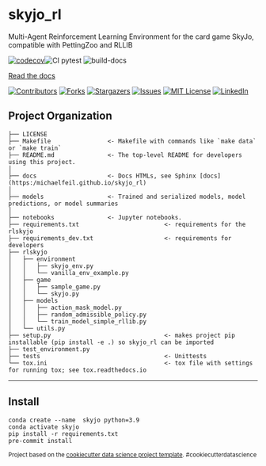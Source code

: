 skyjo_rl
==============================

Multi-Agent Reinforcement Learning Environment for the card game SkyJo, compatible with PettingZoo and RLLIB

[![codecov](https://codecov.io/gh/michaelfeil/skyjo_rl/branch/master/graph/badge.svg?token=56TSLUCER8)](https://codecov.io/gh/michaelfeil/skyjo_rl)![CI pytest](https://github.com/michaelfeil/skyjo_rl/actions/workflows/python_pip_unittests_lint.yml/badge.svg)
![build-docs](https://github.com/michaelfeil/skyjo_rl/actions/workflows/build-docs-ghpages.yml/badge.svg)

[Read the docs](https://michaelfeil.github.io/skyjo_rl/)
<!-- PROJECT SHIELDS -->
[![Contributors][contributors-shield]][contributors-url]
[![Forks][forks-shield]][forks-url]
[![Stargazers][stars-shield]][stars-url]
[![Issues][issues-shield]][issues-url]
[![MIT License][license-shield]][license-url]
[![LinkedIn][linkedin-shield]][linkedin-url]

Project Organization
------------

    ├── LICENSE
    ├── Makefile                <- Makefile with commands like `make data` or `make train`
    ├── README.md               <- The top-level README for developers using this project.
    │
    ├── docs                    <- Docs HTMLs, see Sphinx [docs](https:/michaelfeil.github.io/skyjo_rl)
    │
    ├── models                  <- Trained and serialized models, model predictions, or model summaries
    │
    ├── notebooks               <- Jupyter notebooks. 
    ├── requirements.txt                        <- requirements for the rlskyjo
    ├── requirements_dev.txt                    <- requirements for developers
    ├── rlskyjo                                    
    │   ├── environment
    │   │   ├── skyjo_env.py
    │   │   └── vanilla_env_example.py
    │   ├── game
    │   │   ├── sample_game.py
    │   │   └── skyjo.py
    │   ├── models
    │   │   ├── action_mask_model.py
    │   │   ├── random_admissible_policy.py
    │   │   └── train_model_simple_rllib.py
    │   └── utils.py
    ├── setup.py                                <- makes project pip installable (pip install -e .) so skyjo_rl can be imported
    ├── test_environment.py
    ├── tests                                   <- Unittests
    └── tox.ini                                 <- tox file with settings for running tox; see tox.readthedocs.io

--------

## Install
```
conda create --name  skyjo python=3.9
conda activate skyjo
pip install -r requirements.txt
pre-commit install
```


<p><small>Project based on the <a target="_blank" href="https://drivendata.github.io/cookiecutter-data-science/">cookiecutter data science project template</a>. #cookiecutterdatascience</small></p>

<!-- MARKDOWN LINKS & IMAGES -->
<!-- https://www.markdownguide.org/basic-syntax/#reference-style-links -->
[contributors-shield]: https://img.shields.io/github/contributors/michaelfeil/skyjo_rl.svg?style=for-the-badge
[contributors-url]: https://github.com/michaelfeil/skyjo_rl/graphs/contributors
[forks-shield]: https://img.shields.io/github/forks/michaelfeil/skyjo_rl.svg?style=for-the-badge
[forks-url]: https://github.com/michaelfeil/skyjo_rl/network/members
[stars-shield]: https://img.shields.io/github/stars/michaelfeil/skyjo_rl.svg?style=for-the-badge
[stars-url]: https://github.com/michaelfeil/skyjo_rl/stargazers
[issues-shield]: https://img.shields.io/github/issues/michaelfeil/skyjo_rl.svg?style=for-the-badge
[issues-url]: https://github.com/michaelfeil/skyjo_rl/issues
[license-shield]: https://img.shields.io/github/license/michaelfeil/skyjo_rl.svg?style=for-the-badge
[license-url]: https://github.com/michaelfeil/skyjo_rl/blob/master/LICENSE.txt
[linkedin-shield]: https://img.shields.io/badge/-LinkedIn-black.svg?style=for-the-badge&logo=linkedin&colorB=555
[linkedin-url]: https://linkedin.com/in/michael-feil